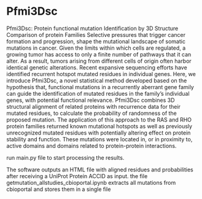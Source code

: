 # Pfmi3Dsc
Pfmi3Dsc: Protein functional mutation Identification by 3D Structure Comparison of protein Families
Selective pressures that trigger cancer formation and progression, shape the mutational landscape of somatic mutations in cancer. Given the limits within which cells are regulated, a growing tumor has access to only a finite number of pathways that it can alter. As a result, tumors arising from different cells of origin often harbor identical genetic alterations. Recent expansive sequencing efforts have identified recurrent hotspot mutated residues in individual genes. Here, we introduce Pfmi3Dsc, a novel statistical method developed based on the hypothesis that, functional mutations in a recurrently aberrant gene family can guide the identification of mutated residues in the family’s individual genes, with potential functional relevance. Pfmi3Dsc combines 3D structural alignment of related proteins with recurrence data for their mutated residues, to calculate the probability of randomness of the proposed mutation. The application of this approach to the RAS and RHO protein families returned known mutational hotspots as well as previously unrecognized mutated residues with potentially altering effect on protein stability and function. These mutations were located in, or in proximity to, active domains and domains related to protein-protein interactions.




run main.py file to start processing the results.

The software outputs an HTML file with aligned residues and probabilities after receiving a UniProt Protein ACCID as input.
 the file getmutation_allstudies_cbioportal.ipynb extracts all mutations from cbioportal and stores them in a single file 
